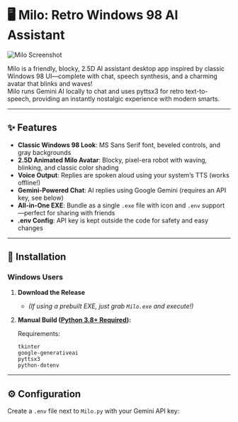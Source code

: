 # 🖥️ Milo: Retro Windows 98 AI Assistant

![Milo Screenshot](https://raw.githubusercontent.com/m4rcel-lol/assets/daf12cc7452c0ac0df1cbc7bfe2328af11156916/MiloBanner.png)

Milo is a friendly, blocky, 2.5D AI assistant desktop app inspired by classic Windows 98 UI—complete with chat, speech synthesis, and a charming avatar that blinks and waves!  
Milo runs Gemini AI locally to chat and uses pyttsx3 for retro text-to-speech, providing an instantly nostalgic experience with modern smarts.

---

## ✨ Features

- **Classic Windows 98 Look**: MS Sans Serif font, beveled controls, and gray backgrounds
- **2.5D Animated Milo Avatar**: Blocky, pixel-era robot with waving, blinking, and classic color shading
- **Voice Output**: Replies are spoken aloud using your system’s TTS (works offline!)
- **Gemini-Powered Chat**: AI replies using Google Gemini (requires an API key, see below)
- **All-in-One EXE**: Bundle as a single `.exe` file with icon and `.env` support—perfect for sharing with friends
- **.env Config**: API key is kept outside the code for safety and easy changes

---

## 🚀 Installation

### Windows Users

1. **Download the Release**
    - *(If using a prebuilt EXE, just grab `Milo.exe` and execute!)*

2. **Manual Build ([Python 3.8+ Required](https://www.python.org/downloads/)):**

    Requirements:
    ```
    tkinter
    google-generativeai
    pyttsx3
    python-dotenv
    ```

---

## ⚙️ Configuration

Create a `.env` file next to `Milo.py` with your Gemini API key:

